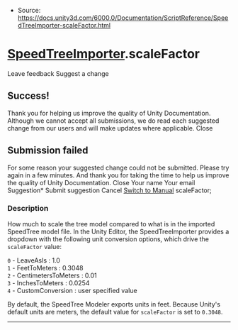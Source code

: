 * Source: https://docs.unity3d.com/6000.0/Documentation/ScriptReference/SpeedTreeImporter-scaleFactor.html

#  [SpeedTreeImporter](https://docs.unity3d.com/6000.0/Documentation/ScriptReference/SpeedTreeImporter.html).scaleFactor
Leave feedback
Suggest a change
## Success!
Thank you for helping us improve the quality of Unity Documentation. Although we cannot accept all submissions, we do read each suggested change from our users and will make updates where applicable.
Close
## Submission failed
For some reason your suggested change could not be submitted. Please <a>try again</a> in a few minutes. And thank you for taking the time to help us improve the quality of Unity Documentation.
Close
Your name Your email Suggestion* Submit suggestion
Cancel
[Switch to Manual](https://docs.unity3d.com/6000.0/Documentation/Manual/class-SpeedTreeImporter.html "Go to SpeedTreeImporter Component in the Manual")
scaleFactor; 
### Description
How much to scale the tree model compared to what is in the imported SpeedTree model file.
In the Unity Editor, the SpeedTreeImporter provides a dropdown with the following unit conversion options, which drive the `scaleFactor` value:  
  
`0` - LeaveAsIs : 1.0   
`1` - FeetToMeters : 0.3048   
`2` - CentimetersToMeters : 0.01   
`3` - InchesToMeters : 0.0254   
`4` - CustomConversion : user specified value  
  
  
By default, the SpeedTree Modeler exports units in feet. Because Unity's default units are meters, the default value for `scaleFactor` is set to `0.3048`. 
* * *
